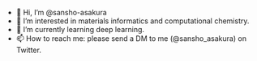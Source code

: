 - 👋 Hi, I’m @sansho-asakura
- 👀 I’m interested in materials informatics and computational chemistry.
- 🌱 I’m currently learning deep learning.
- 📫 How to reach me: please send a DM to me (@sansho_asakura) on Twitter.

<!---
sansho-asakura/sansho-asakura is a ✨ special ✨ repository because its `README.md` (this file) appears on your GitHub profile.
You can click the Preview link to take a look at your changes.
--->
